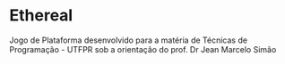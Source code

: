 # Ethereal
Jogo de Plataforma desenvolvido para a matéria de Técnicas de Programação - UTFPR sob a orientação do prof. Dr Jean Marcelo Simão

